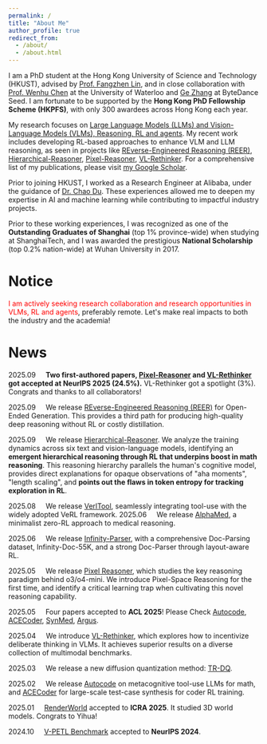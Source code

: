 ```yaml
---
permalink: /
title: "About Me"
author_profile: true
redirect_from: 
  - /about/
  - /about.html
---
```



I am a PhD student at the Hong Kong University of Science and Technology (HKUST), advised by [Prof. Fangzhen Lin](https://cse.hkust.edu.hk/~flin/), and in close collaboration with [Prof. Wenhu Chen](https://wenhuchen.github.io/) at the University of Waterloo and [Ge Zhang](https://scholar.google.com/citations?user=qyTrq4kAAAAJ&hl=zh-CN) at ByteDance Seed.  I am fortunate to be supported by the **Hong Kong PhD Fellowship Scheme (HKPFS)**, with only 300 awardees across Hong Kong each year.  

My research focuses on <u>Large Language Models (LLMs) and Vision-Language Models (VLMs), Reasoning, RL and agents</u>. My recent work includes developing RL-based approaches to enhance VLM and LLM reasoning, as seen in projects like [REverse-Engineered Reasoning (REER)](https://haozheh3.github.io/REER_DeepWriter/), [Hierarchical-Reasoner](https://www.arxiv.org/abs/2509.03646), [Pixel-Reasoner](https://tiger-ai-lab.github.io/Pixel-Reasoner/), [VL-Rethinker](https://tiger-ai-lab.github.io/VL-Rethinker/). For a comprehensive list of my publications, please visit [my Google Scholar](https://scholar.google.ca/citations?user=V96YGIMAAAAJ&hl=en).

Prior to joining HKUST, I worked as a Research Engineer at Alibaba, under the guidance of [Dr. Chao Du](https://duchao0726.github.io/). These experiences allowed me to deepen my expertise in AI and machine learning while contributing to impactful industry projects.

Prior to these working experiences, I was recognized as one of the **Outstanding Graduates of Shanghai** (top 1% province-wide) when studying at ShanghaiTech, and I was awarded the prestigious **National Scholarship** (top 0.2% nation-wide) at Wuhan University in 2017.

<!-- 
I have a broad research experience in machine learning, including
Reinforcement Learning, Variational Bayes, Vison and Language. <ins>Currently, I am super excited about research on Generative AI, and I am looking for opportunities / research collaborations on relevant topics.</ins> For more details, please check out my [CV](https://raw.githubusercontent.com/HazekiahWon/helios2/master/assets/Research_CV.pdf). -->

Notice
======
<span style="color: red;">I am actively seeking research collaboration and research opportunities in VLMs, RL and agents</span>,  preferably remote.
Let's make real impacts to both the industry and the academia! 



News
======
2025.09<span style="padding-left: 20px;"></span><b>Two first-authored papers, [Pixel-Reasoner](https://tiger-ai-lab.github.io/Pixel-Reasoner/) and [VL-Rethinker](https://tiger-ai-lab.github.io/VL-Rethinker/) got accepted at NeurIPS 2025 (24.5\%).</b> VL-Rethinker got a spotlight (3\%). Congrats and thanks to all collaborators!

2025.09<span style="padding-left: 20px;"></span>We release [REverse-Engineered Reasoning (REER)](https://haozheh3.github.io/REER_DeepWriter/) for Open-Ended Generation. This provides a third path for producing high-quality deep reasoning without RL or costly distillation.

2025.09<span style="padding-left: 20px;"></span>We release [Hierarchical-Reasoner](https://www.arxiv.org/abs/2509.03646). We analyze the training dynamics across six text and vision-language models, identifying an **emergent hierarchical reasoning through RL that underpins boost in math reasoning**. This reasoning hierarchy parallels the human's cognitive model, provides direct explanations for opaque observations of "aha moments", "length scaling", and **points out the flaws in token entropy for tracking exploration in RL**.

2025.08<span style="padding-left: 20px;"></span>We release [VerlTool](https://arxiv.org/abs/2509.01055v1), seamlessly integrating tool-use with the widely adopted VeRL framework.
2025.06<span style="padding-left: 20px;"></span>We release [AlphaMed](https://cheliu-computation.github.io/AlphaM/), a minimalist zero-RL approach to medical reasoning.

2025.06<span style="padding-left: 20px;"></span>We release [Infinity-Parser](https://arxiv.org/abs/2506.03197), with a comprehensive Doc-Parsing dataset, Infinity-Doc-55K, and a strong Doc-Parser through layout-aware RL.

2025.05<span style="padding-left: 20px;"></span>We release [Pixel Reasoner](https://tiger-ai-lab.github.io/Pixel-Reasoner/), which studies the key reasoning paradigm behind o3/o4-mini. We introduce Pixel-Space Reasoning for the first time, and identify a critical learning trap when cultivating this novel reasoning capability.

2025.05<span style="padding-left: 20px;"></span>Four papers accepted to <b>ACL 2025</b>! Please Check [Autocode](https://arxiv.org/abs/2502.00691), [ACECoder](https://arxiv.org/abs/2502.01718), [SynMed](https://arxiv.org/abs/2410.13523), [Argus](https://arxiv.org/abs/2406.07146).

2025.04<span style="padding-left: 20px;"></span>We introduce [VL-Rethinker](https://tiger-ai-lab.github.io/VL-Rethinker/), which explores how to incentivize deliberate thinking in VLMs. It achieves superior results on a diverse collection of multimodal benchmarks.

2025.03<span style="padding-left: 20px;"></span>We release a new diffusion quantization method: [TR-DQ](https://arxiv.org/pdf/2503.06564).

2025.02<span style="padding-left: 20px;"></span>We release [Autocode](https://arxiv.org/abs/2502.00691) on metacognitive tool-use LLMs for math, and [ACECoder](https://arxiv.org/abs/2502.01718) for large-scale test-case synthesis for coder RL training.

2025.01<span style="padding-left: 20px;"></span>[RenderWorld](https://arxiv.org/abs/2409.11356) accepted to <b>ICRA 2025</b>. It studied 3D world models. Congrats to Yihua!

2024.10<span style="padding-left: 20px;"></span>[V-PETL Benchmark](https://proceedings.neurips.cc/paper_files/paper/2024/file/935de67d1a033fd517cb49d192b5c008-Paper-Datasets_and_Benchmarks_Track.pdf) accepted to <b>NeurIPS 2024</b>.

<!-- 2024.08<span style="padding-left: 20px;"></span>[HTL](https://arxiv.org/abs/2402.15729) accepted to <b>EMNLP 2024</b>. It studied tool-integrated reasoning for math reasoning. -->


